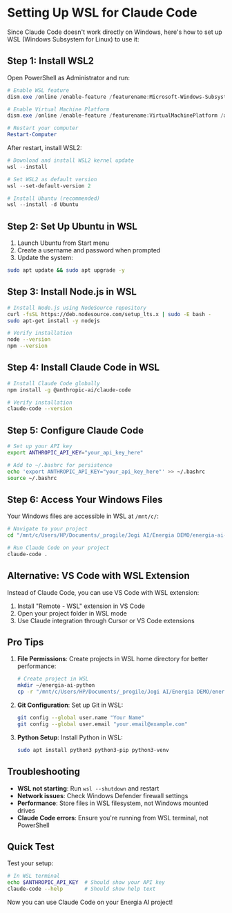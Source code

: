 # Setting Up WSL for Claude Code

Since Claude Code doesn't work directly on Windows, here's how to set up WSL (Windows Subsystem for Linux) to use it:

## Step 1: Install WSL2

Open PowerShell as Administrator and run:

```powershell
# Enable WSL feature
dism.exe /online /enable-feature /featurename:Microsoft-Windows-Subsystem-Linux /all /norestart

# Enable Virtual Machine Platform
dism.exe /online /enable-feature /featurename:VirtualMachinePlatform /all /norestart

# Restart your computer
Restart-Computer
```

After restart, install WSL2:

```powershell
# Download and install WSL2 kernel update
wsl --install

# Set WSL2 as default version
wsl --set-default-version 2

# Install Ubuntu (recommended)
wsl --install -d Ubuntu
```

## Step 2: Set Up Ubuntu in WSL

1. Launch Ubuntu from Start menu
2. Create a username and password when prompted
3. Update the system:

```bash
sudo apt update && sudo apt upgrade -y
```

## Step 3: Install Node.js in WSL

```bash
# Install Node.js using NodeSource repository
curl -fsSL https://deb.nodesource.com/setup_lts.x | sudo -E bash -
sudo apt-get install -y nodejs

# Verify installation
node --version
npm --version
```

## Step 4: Install Claude Code in WSL

```bash
# Install Claude Code globally
npm install -g @anthropic-ai/claude-code

# Verify installation
claude-code --version
```

## Step 5: Configure Claude Code

```bash
# Set up your API key
export ANTHROPIC_API_KEY="your_api_key_here"

# Add to ~/.bashrc for persistence
echo 'export ANTHROPIC_API_KEY="your_api_key_here"' >> ~/.bashrc
source ~/.bashrc
```

## Step 6: Access Your Windows Files

Your Windows files are accessible in WSL at `/mnt/c/`:

```bash
# Navigate to your project
cd "/mnt/c/Users/HP/Documents/_progile/Jogi AI/Energia DEMO/energia-ai-python"

# Run Claude Code on your project
claude-code .
```

## Alternative: VS Code with WSL Extension

Instead of Claude Code, you can use VS Code with WSL extension:

1. Install "Remote - WSL" extension in VS Code
2. Open your project folder in WSL mode
3. Use Claude integration through Cursor or VS Code extensions

## Pro Tips

1. **File Permissions**: Create projects in WSL home directory for better performance:
   ```bash
   # Create project in WSL
   mkdir ~/energia-ai-python
   cp -r "/mnt/c/Users/HP/Documents/_progile/Jogi AI/Energia DEMO/energia-ai-python"/* ~/energia-ai-python/
   ```

2. **Git Configuration**: Set up Git in WSL:
   ```bash
   git config --global user.name "Your Name"
   git config --global user.email "your.email@example.com"
   ```

3. **Python Setup**: Install Python in WSL:
   ```bash
   sudo apt install python3 python3-pip python3-venv
   ```

## Troubleshooting

- **WSL not starting**: Run `wsl --shutdown` and restart
- **Network issues**: Check Windows Defender firewall settings  
- **Performance**: Store files in WSL filesystem, not Windows mounted drives
- **Claude Code errors**: Ensure you're running from WSL terminal, not PowerShell

## Quick Test

Test your setup:

```bash
# In WSL terminal
echo $ANTHROPIC_API_KEY  # Should show your API key
claude-code --help       # Should show help text
```

Now you can use Claude Code on your Energia AI project! 